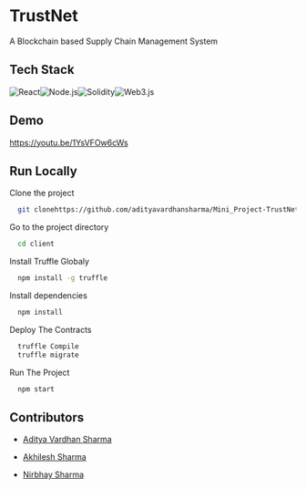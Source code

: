 # TrustNet

A Blockchain based Supply Chain Management System



## Tech Stack


![React]({https://img.shields.io/badge/React-20232A?style=for-the-badge&logo=react&logoColor=61DAFB})![Node.js]({https://img.shields.io/badge/Node%20js-339933?style=for-the-badge&logo=nodedotjs&logoColor=white})![Solidity]({https://img.shields.io/badge/Solidity-e6e6e6?style=for-the-badge&logo=solidity&logoColor=black})![Web3.js]({https://img.shields.io/badge/web3%20js-F16822?style=for-the-badge&logo=web3.js&logoColor=whit})



## Demo
https://youtu.be/1YsVFOw6cWs


## Run Locally

Clone the project

```bash
  git clonehttps://github.com/adityavardhansharma/Mini_Project-TrustNet.git
```

Go to the project directory

```bash
  cd client
```
Install Truffle Globaly

```bash
  npm install -g truffle
```

Install dependencies

```bash
  npm install
```
Deploy The Contracts

```bash
  truffle Compile
  truffle migrate
```

Run The Project

```bash
  npm start
```


## Contributors

- [Aditya Vardhan Sharma](https://github.com/adityavardhansharma)

- [Akhilesh Sharma](https://github.com/akhilex)

- [Nirbhay Sharma](https://github.com/adityavardhansharma)


